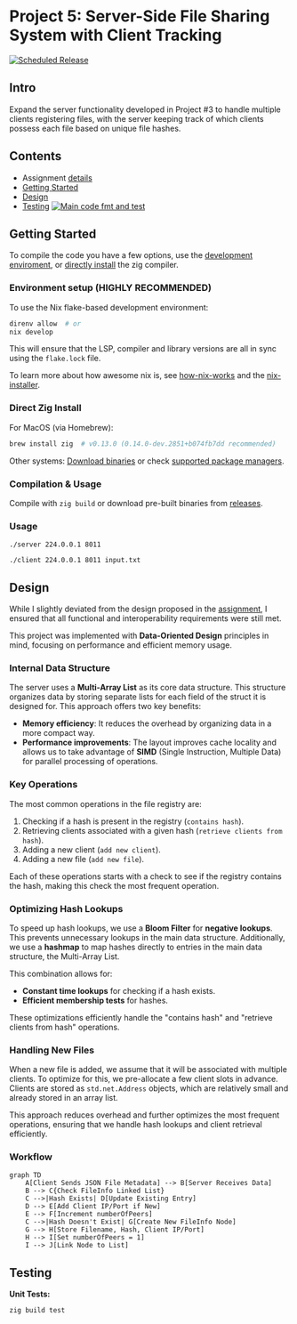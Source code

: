 # Project 5: Server-Side File Sharing System with Client Tracking

[![Scheduled Release](https://github.com/CSE-5462-OSU-Spring2025/lab5-jlevere/actions/workflows/release.yaml/badge.svg?event=release)](https://github.com/CSE-5462-OSU-Spring2025/lab5-jlevere/actions/workflows/release.yaml)


## Intro

Expand the server functionality developed in Project #3 to handle multiple clients registering files, with the server keeping track of which clients possess each file based on unique file hashes.


## Contents
- Assignment [details](ASSIGNMENT.md)
- [Getting Started](#getting-started)
- [Design](#design)
- [Testing](#testing) [![Main code fmt and test](https://github.com/CSE-5462-OSU-Spring2025/lab5-jLevere/actions/workflows/main.yaml/badge.svg)](https://github.com/CSE-5462-OSU-Spring2025/lab5-jLevere/actions/workflows/main.yaml)


## Getting Started


To compile the code you have a few options, use the [development enviroment](#enviroment-setup), or [directly install](#direct-zig-install) the zig compiler.

### Environment setup (HIGHLY RECOMMENDED)

To use the Nix flake-based development environment:
```bash
direnv allow  # or
nix develop
```

This will ensure that the LSP, compiler and library versions are all in sync using the `flake.lock` file.

To learn more about how awesome nix is, see [how-nix-works](https://nixos.org/guides/how-nix-works/) and the [nix-installer](https://github.com/DeterminateSystems/nix-installer).

### Direct Zig Install

For MacOS (via Homebrew):
```bash
brew install zig  # v0.13.0 (0.14.0-dev.2851+b074fb7dd recommended)
```
Other systems: [Download binaries](https://ziglang.org/learn/getting-started/) or check [supported package managers](https://github.com/ziglang/zig/wiki/Install-Zig-from-a-Package-Manager).

### Compilation & Usage

Compile with `zig build` or download pre-built binaries from [releases](https://github.com/CSE-5462-OSU-Spring2025/lab2-jLevere/releases/latest/).

### Usage


```
./server 224.0.0.1 8011
```

```
./client 224.0.0.1 8011 input.txt
```


## Design

While I slightly deviated from the design proposed in the [assignment](./ASSIGNMENT.md), I ensured that all functional and interoperability requirements were still met.

This project was implemented with **Data-Oriented Design** principles in mind, focusing on performance and efficient memory usage.

### Internal Data Structure

The server uses a **Multi-Array List** as its core data structure. This structure organizes data by storing separate lists for each field of the struct it is designed for. This approach offers two key benefits:
- **Memory efficiency**: It reduces the overhead by organizing data in a more compact way.
- **Performance improvements**: The layout improves cache locality and allows us to take advantage of **SIMD** (Single Instruction, Multiple Data) for parallel processing of operations.

### Key Operations

The most common operations in the file registry are:
1. Checking if a hash is present in the registry (`contains hash`).
2. Retrieving clients associated with a given hash (`retrieve clients from hash`).
3. Adding a new client (`add new client`).
4. Adding a new file (`add new file`).

Each of these operations starts with a check to see if the registry contains the hash, making this check the most frequent operation.

### Optimizing Hash Lookups

To speed up hash lookups, we use a **Bloom Filter** for **negative lookups**. This prevents unnecessary lookups in the main data structure. Additionally, we use a **hashmap** to map hashes directly to entries in the main data structure, the Multi-Array List.

This combination allows for:
- **Constant time lookups** for checking if a hash exists.
- **Efficient membership tests** for hashes.

These optimizations efficiently handle the "contains hash" and "retrieve clients from hash" operations.

### Handling New Files

When a new file is added, we assume that it will be associated with multiple clients. To optimize for this, we pre-allocate a few client slots in advance. Clients are stored as `std.net.Address` objects, which are relatively small and already stored in an array list.

This approach reduces overhead and further optimizes the most frequent operations, ensuring that we handle hash lookups and client retrieval efficiently.



### Workflow
```mermaid
graph TD
    A[Client Sends JSON File Metadata] --> B[Server Receives Data]
    B --> C{Check FileInfo Linked List}
    C -->|Hash Exists| D[Update Existing Entry]
    D --> E[Add Client IP/Port if New]
    E --> F[Increment numberOfPeers]
    C -->|Hash Doesn't Exist| G[Create New FileInfo Node]
    G --> H[Store Filename, Hash, Client IP/Port]
    H --> I[Set numberOfPeers = 1]
    I --> J[Link Node to List]
```

## Testing
**Unit Tests:**
```bash
zig build test
```

